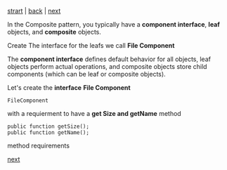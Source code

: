 [strart](./page01.md) | [back](./page01.md) | [next](./page03.md)

In the Composite pattern, you typically have a **component interface**, **leaf** objects, and **composite** objects. 

Create The interface for the leafs we call **File Component**

The **component interface** defines default behavior for all objects, leaf objects perform actual operations, 
and composite objects store child components (which can be leaf or composite objects).

Let's create the **interface** **File Component**
```
FileComponent
```
with a requierment to have a **get Size and getName** method
```
public function getSize();
public function getName();
```
method requirements


[next](./page03.md)
